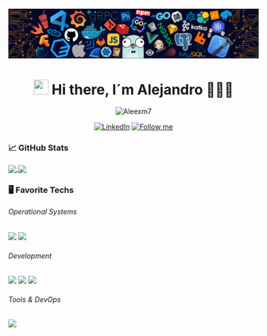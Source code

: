 

<!--   my-header-img -->
![](./src/header.png)

<h1 align="center" id="macropower-title">
  <img src="https://raw.githubusercontent.com/MartinHeinz/MartinHeinz/master/wave.gif" width="30px" height="30px" /> 
  Hi there, I´m Alejandro 👨🏻‍💻
</h1>

<p align="center">
 <img src="https://komarev.com/ghpvc/?username=Aleexm7&label=Eres%20el%20visitante%20Nº&color=brightgreen&style=flat" alt="Aleexm7"/>
</p>


 <p align="center">
  <!-- Linkedin-->
  <a href="https://www.linkedin.com/in/Aleexm7">
    <img alt="LinkedIn" title="LinkedIn" src="https://img.shields.io/badge/-LinkedIn-0A66C2?style=for-the-badge&logo=LinkedIn&logoColor=white"/></a>
  
 <a href="https://github.com/alexscamg?tab=followers">
    <img alt="Follow me" title="Sígueme en Github" src="https://custom-icon-badges.demolab.com/github/followers/JuanJesusAlejoSillero?color=236ad3&labelColor=1155ba&style=for-the-badge&logo=person-add&label=Follow%20Me&logoColor=white"/></a>
</p>

### &#x1f4c8; GitHub Stats
<div style="display: inline_block", align="left">
  <a href="#">
  <img align="center" height="140"  src="https://github-readme-stats.vercel.app/api?username=Aleexm7&count_private=true&show_icons=true&theme=tokyonight&border_radius=15px">
   </a>
  <a href="#">
 <img align="center" height="140" src="https://github-readme-stats.vercel.app/api/top-langs/?username=Aleexm7&theme=tokyonight&border_radius=15px&layout=compact">
  </a>
</div>

### :desktop_computer: Favorite Techs

###### Operational Systems
![](https://img.shields.io/badge/OS-Linux-informational?style=flat&logo=linux&logoColor=white&color=6272a4)
![](https://img.shields.io/badge/OS-Windows-informational?style=flat&logo=windows&logoColor=white&color=6272a4)

###### Development

![](https://img.shields.io/badge/Code-HTML-informational?style=flat&logo=html5&logoColor=white&color=6272a4)
![](https://img.shields.io/badge/Code-Java-informational?style=flat&logo=java&logoColor=white&color=6272a4)
![](https://img.shields.io/badge/Code-CSS-informational?style=flat&logo=Css3&logoColor=white&color=6272a4)

###### Tools & DevOps

![](https://img.shields.io/badge/Tools-Docker-informational?style=flat&logo=docker&logoColor=white&color=6272a4)


